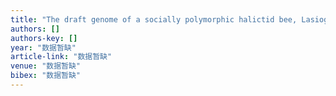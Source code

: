 ```yaml
---
title: "The draft genome of a socially polymorphic halictid bee, Lasioglossum albipes (vol 14, R142, 2013)"
authors: []
authors-key: []
year: "数据暂缺"
article-link: "数据暂缺"
venue: "数据暂缺"
bibex: "数据暂缺"
---
```

